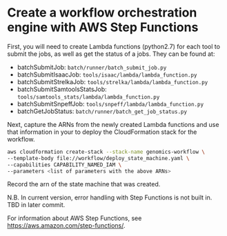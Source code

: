 # Create a workflow orchestration engine with AWS Step Functions

First, you will need to create Lambda functions (python2.7) for each tool to submit the jobs, as well as get the status of a jobs. They can be found at:
- batchSubmitJob: `batch/runner/batch_submit_job.py`
- batchSubmitIsaacJob: `tools/isaac/lambda/lambda_function.py`
- batchSubmitStrelkaJob: `tools/strelka/lambda/lambda_function.py`
- batchSubmitSamtoolsStatsJob: `tools/samtools_stats/lambda/lambda_function.py`
- batchSubmitSnpeffJob: `tools/snpeff/lambda/lambda_function.py`
- batchGetJobStatus: `batch/runner/batch_get_job_status.py`

Next, capture the ARNs from the newly created Lambda functions and use that information in your to deploy the CloudFormation stack for the workflow.
```bash
aws cloudformation create-stack --stack-name genomics-workflow \
--template-body file://workflow/deploy_state_machine.yaml \
--capabilities CAPABILITY_NAMED_IAM \
--parameters <list of parameters with the above ARNs>
```

Record the arn of the state machine that was created.

N.B. In current version, error handling with Step Functions is not built in. TBD in later commit.

For information about AWS Step Functions, see https://aws.amazon.com/step-functions/.